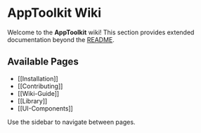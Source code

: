 # AppToolkit Wiki

Welcome to the **AppToolkit** wiki! This section provides extended documentation beyond the [README](../README.md).

## Available Pages

- [[Installation]]
- [[Contributing]]
- [[Wiki-Guide]]
- [[Library]]
- [[UI-Components]]

Use the sidebar to navigate between pages.
